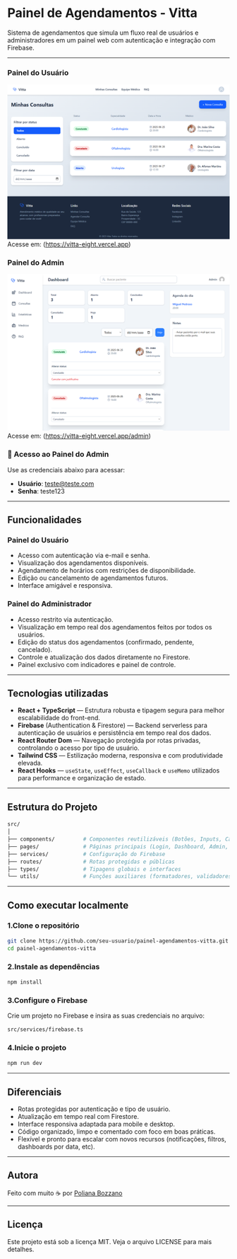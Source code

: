 # Painel de Agendamentos - Vitta

Sistema de agendamentos que simula um fluxo real de usuários e administradores em um painel web com autenticação e integração com Firebase.

----

### Painel do Usuário
![Dashboard do Usuario](./public/img/screenshot1.png)
Acesse em: (https://vitta-eight.vercel.app)

### Painel do Admin
![Painel do Admin](./public/img/screenshot2.png)
Acesse em: (https://vitta-eight.vercel.app/admin)

### 🔐 Acesso ao Painel do Admin
Use as credenciais abaixo para acessar:

- **Usuário**: teste@teste.com
- **Senha**: teste123


----

## Funcionalidades

### Painel do Usuário

- Acesso com autenticação via e-mail e senha.
- Visualização dos agendamentos disponíveis.
- Agendamento de horários com restrições de disponibilidade.
- Edição ou cancelamento de agendamentos futuros.
- Interface amigável e responsiva.

### Painel do Administrador

- Acesso restrito via autenticação.
- Visualização em tempo real dos agendamentos feitos por todos os usuários.
- Edição do status dos agendamentos (confirmado, pendente, cancelado).
- Controle e atualização dos dados diretamente no Firestore.
- Painel exclusivo com indicadores e painel de controle.

----

## Tecnologias utilizadas

- **React + TypeScript** — Estrutura robusta e tipagem segura para melhor escalabilidade do front-end.
- **Firebase** (Authentication & Firestore) — Backend serverless para autenticação de usuários e persistência em tempo real dos dados.
- **React Router Dom** — Navegação protegida por rotas privadas, controlando o acesso por tipo de usuário.
- **Tailwind CSS** — Estilização moderna, responsiva e com produtividade elevada.
- **React Hooks** — `useState`, `useEffect`, `useCallback` e `useMemo` utilizados para performance e organização de estado.

----

## Estrutura do Projeto

```bash
src/
│
├── components/         # Componentes reutilizáveis (Botões, Inputs, Cards, etc)
├── pages/              # Páginas principais (Login, Dashboard, Admin, etc)
├── services/           # Configuração do Firebase
├── routes/             # Rotas protegidas e públicas
├── types/              # Tipagens globais e interfaces
└── utils/              # Funções auxiliares (formatadores, validadores, etc)
```

---- 

## Como executar localmente

  ### 1.Clone o repositório

  ```bash
  git clone https://github.com/seu-usuario/painel-agendamentos-vitta.git
  cd painel-agendamentos-vitta
  ```
  ### 2.Instale as dependências

  ```bash
  npm install
  ```

  ### 3.Configure o Firebase
  Crie um projeto no Firebase e insira as suas credenciais no arquivo:

  ```bash
  src/services/firebase.ts
  ```

  ### 4.Inicie o projeto

  ```bash
  npm run dev
  ```

----

## Diferenciais

  - Rotas protegidas por autenticação e tipo de usuário.
  - Atualização em tempo real com Firestore.
  - Interface responsiva adaptada para mobile e desktop.
  - Código organizado, limpo e comentado com foco em boas práticas.
  - Flexível e pronto para escalar com novos recursos (notificações, filtros, dashboards por data, etc).

----

## Autora
Feito com muito ☕ por [Poliana Bozzano](https://github.com/polibozzano)

----

## Licença
Este projeto está sob a licença MIT. Veja o arquivo LICENSE para mais detalhes.

